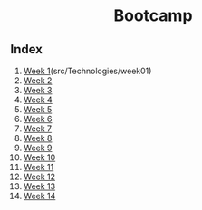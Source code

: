 <h1 align="center">Bootcamp</h1>

## Index

1. [Week 1](#1-week-1)(src/Technologies/week01)
2. [Week 2](#1-week-2)
3. [Week 3](#1-week-3)
4. [Week 4](#1-week-4)
5. [Week 5](#1-week-5)
6. [Week 6](#1-week-6)
7. [Week 7](#1-week-7)
8. [Week 8](#1-week-8)
9. [Week 9](#1-week-9)
10. [Week 10](#1-week-10)
11. [Week 11](#1-week-11)
12. [Week 12](#1-week-12)
13. [Week 13](#1-week-13)
14. [Week 14](#1-week-14)



